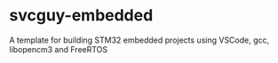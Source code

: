 # svcguy-embedded
A template for building STM32 embedded projects using VSCode, gcc, libopencm3 and FreeRTOS
